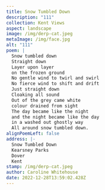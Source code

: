 ```yaml
---
title: Snow Tumbled Down
description: "111"
collection: Kent Views
aspect: landscape
image: /img/derp-cat.jpeg
metaImage: /img/face.jpg
alt: "111"
poem: |
  Snow tumbled down 
  Straight down
  Layer upon layer 
  on the frozen ground
  No gentle wind to twirl and swirl
  No fierce wind to shift and drift
  Just straight down
  Cloaking all sound
  Out of the grey came white
  colour drained from sight
  The day became like the night
  and the night became like the day
  in a washed out ghostly way
  All around snow tumbled down.
alignPoemLeft: false
address: |-
  Snow Tumbled Down
  Kearsney Parks
  Dover
  Kent
stamp: /img/derp-cat.jpeg
author: Caroline Whitehouse
date: 2022-12-28T13:59:02.428Z
---
```

